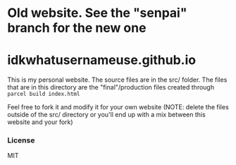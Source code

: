 # Old website. See the "senpai" branch for the new one

# idkwhatusernameuse.github.io

This is my personal website. The source files are in the src/ folder. The files that are in this directory are the "final"/production files created through `parcel build index.html`

Feel free to fork it and modify it for your own website (NOTE: delete the files outside of the src/ directory or you'll end up with a mix between this website and your fork)

### License

MIT
